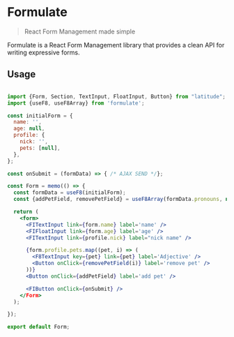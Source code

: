 # Formulate
> React Form Management made simple

Formulate is a React Form Management library that provides a clean API for writing expressive forms.

## Usage

```jsx

import {Form, Section, TextInput, FloatInput, Button} from "latitude";
import {useF8, useF8Array} from 'formulate';

const initialForm = {
  name: '',
  age: null,
  profile: {
    nick: '',
    pets: [null],
  },
};

const onSubmit = (formData) => { /* AJAX SEND */};

const Form = memo(() => {
  const formData = useF8(initialForm);
  const {addPetField, removePetField} = useF8Array(formData.pronouns, null);

  return (
    <form>
      <FITextInput link={form.name} label='name' />
      <FIFloatInput link={form.age} label='age' />
      <FITextInput link={profile.nick} label="nick name" />

      {form.profile.pets.map((pet, i) => (
        <F8TextInput key={pet} link={pet} label='Adjective' />
        <Button onClick={removePetField(i)} label='remove pet' />
      ))}
      <Button onClick={addPetField} label='add pet' />

      <FIButton onClick={onSubmit} />
    </Form>
  );

});

export default Form;

```